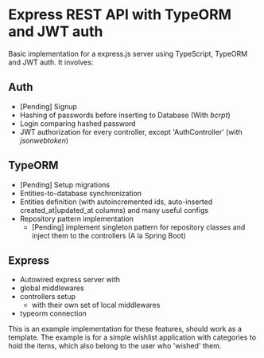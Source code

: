 # Express REST API with TypeORM and JWT auth

Basic implementation for a express.js server using TypeScript, TypeORM and JWT auth. It involves:

## Auth
* [Pending] Signup
* Hashing of passwords before inserting to Database (With *bcrpt*)
* Login comparing hashed password
* JWT authorization for every controller, except 'AuthController' (with *jsonwebtoken*)

## TypeORM
* [Pending] Setup migrations
* Entities-to-database synchronization
* Entities definition (with autoincremented ids, auto-inserted created_at|updated_at columns) and many useful configs
* Repository pattern implementation
  * [Pending] implement singleton pattern for repository classes and inject them to the controllers (A la Spring Boot)
 
 ## Express
 * Autowired express server with
  * global middlewares
  * controllers setup
    * with their own set of local middlewares
  * typeorm connection

This is an example implementation for these features, should work as a template. The example is for a simple wishlist application with categories to hold the items, which also belong to the user who 'wished' them.
